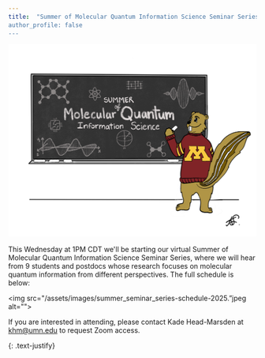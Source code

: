 ```yaml
---
title:  "Summer of Molecular Quantum Information Science Seminar Series round 2!“
author_profile: false
---
```


 <img src="/assets/images/summer-seminars-2024.jpeg" alt="">
 
This Wednesday at 1PM CDT we'll be starting our virtual Summer of Molecular Quantum Information Science Seminar Series, where we will hear from 9 students and postdocs whose research focuses on molecular quantum information from different perspectives. The full schedule is below: 

 <img src="/assets/images/summer_seminar_series-schedule-2025.”jpeg alt="">
 
If you are interested in attending, please contact Kade Head-Marsden at  <a href = "mailto: khm@umn.edu">khm@umn.edu</a> to request Zoom access. 

{: .text-justify}
